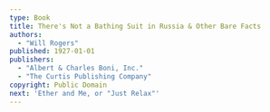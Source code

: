 ```yaml
---
type: Book
title: There's Not a Bathing Suit in Russia & Other Bare Facts
authors:
  - "Will Rogers"
published: 1927-01-01
publishers: 
  - "Albert & Charles Boni, Inc."
  - "The Curtis Publishing Company"
copyright: Public Domain
next: 'Ether and Me, or "Just Relax"'
---
```

